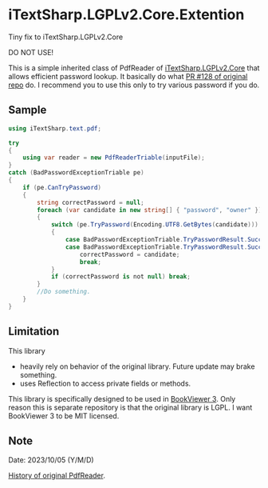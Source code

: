 # iTextSharp.LGPLv2.Core.Extention
Tiny fix to iTextSharp.LGPLv2.Core

DO NOT USE!

This is a simple inherited class of PdfReader of [iTextSharp.LGPLv2.Core](https://github.com/VahidN/iTextSharp.LGPLv2.Core) that allows efficient password lookup.
It basically do what [PR #128 of original repo](https://github.com/VahidN/iTextSharp.LGPLv2.Core/pull/128) do.
I recommend you to use this only to try various password if you do.

## Sample
```cs
using iTextSharp.text.pdf;

try
{
	using var reader = new PdfReaderTriable(inputFile);
}
catch (BadPasswordExceptionTriable pe)
{
	if (pe.CanTryPassword)
	{
		string correctPassword = null;
		foreach (var candidate in new string[] { "password", "owner" })
		{
			switch (pe.TryPassword(Encoding.UTF8.GetBytes(candidate)))
			{
				case BadPasswordExceptionTriable.TryPasswordResult.SuccessOwnerPassword:
				case BadPasswordExceptionTriable.TryPasswordResult.SuccessUserPassword:
					correctPassword = candidate;
					break;
			}
			if (correctPassword is not null) break;
		}
		//Do something.
	}
}
```

## Limitation
This library 
* heavily rely on behavior of the original library. Future update may brake something.
* uses Reflection to access private fields or methods.

This library is specifically designed to be used in [BookViewer 3](https://github.com/kurema/BookViewerApp3).
Only reason this is separate repository is that the original library is LGPL. I want BookViewer 3 to be MIT licensed.

## Note
Date: 2023/10/05 (Y/M/D)

[History of original PdfReader](https://github.com/VahidN/iTextSharp.LGPLv2.Core/commits/master/src/iTextSharp.LGPLv2.Core/iTextSharp/text/pdf/PdfReader.cs).
